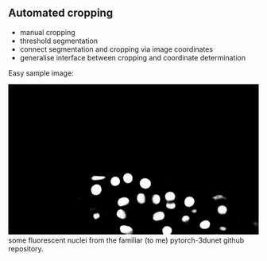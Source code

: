 ## Automated cropping

- manual cropping
- threshold segmentation
- connect segmentation and cropping via image coordinates
- generalise interface between cropping and coordinate determination

Easy sample image:

![some fluorescent nuclei](https://github.com/wolny/pytorch-3dunet/blob/master/resources/3DUnet_lightsheet_nuclei/root_nuclei_t30_pred.png)
some fluorescent nuclei from the familiar (to me) pytorch-3dunet github repository.
